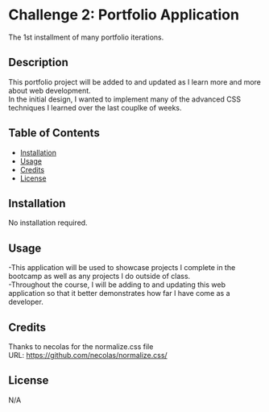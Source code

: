 # Challenge 2: Portfolio Application
The 1st installment of many portfolio iterations.

## Description
This portfolio project will be added to and updated as I learn more and more about web development. <br>
In the initial design, I wanted to implement many of the advanced CSS techniques I learned over the last couplke of weeks. <br>

## Table of Contents
- [Installation](#installation)<br>
- [Usage](#usage)<br>
- [Credits](#credits)<br>
- [License](#license)

## Installation
No installation required.

## Usage
-This application will be used to showcase projects I complete in the bootcamp as well as any projects I do outside of class.<br>
-Throughout the course, I will be adding to and updating this web application so that it better demonstrates how far I have come as a developer.<br>


## Credits
Thanks to necolas for the normalize.css file<br>
URL: https://github.com/necolas/normalize.css/

## License
N/A